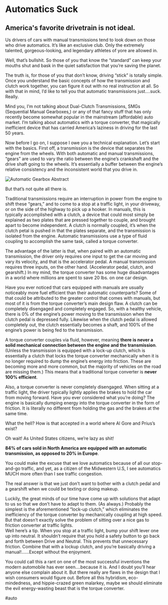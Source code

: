 # Automatics Suck

## America's favorite drivetrain is not ideal.

<!--more-->

Us drivers of cars with manual transmissions tend to look down on those who drive automatics. It’s like an exclusive club. Only the extremely talented, gorgeous-looking, and legendary athletes of yore are allowed in. 

Well, that’s bullshit. So those of you that know the “standard” can keep your mouths shut and bask in the quiet satisfaction that you’re saving the planet.  

The truth is, for those of you that don’t know, driving “stick” is totally simple. Once you understand the basic concepts of how the transmission and clutch work together, you can figure it out with no real instruction at all. So with that in mind, I’d like to tell you that automatic transmissions just….suck. Really.

 Mind you, I’m not talking about Dual-Clutch Transmissions, SMGs (Sequential Manual Gearboxes,) or any of that fancy stuff that has only recently become somewhat popular in the mainstream (affordable) auto market. I’m talking about automatics with a torque converter, that magically inefficient device that has carried America’s laziness in driving for the last 50 years.

Now before I go on, I suppose I owe you a technical explanation. Let’s start with the basics. First off, a transmission is the device that separates the engine from the wheels. With both automatic and manual transmissions, “gears” are used to vary the ratio between the engine’s crankshaft and the drive shaft going to the wheels. It’s essentially a buffer between the engine’s relative consistency and the inconsistent world that you drive in. 

![Automatic Gearbox Abstract](https://i.snap.as/U2c418j.png) 

But that’s not quite all there is.  

Traditional transmissions require an interruption in power from the engine to shift these “gears,” and to come to a stop at a traffic light, in your driveway, or on the side of the highway to pick up a hooker. In manuals, this is typically accomplished with a clutch, a device that could most simply be explained as two plates that are pressed together to couple, and brought apart to become independent. A clutch is normally coupled, it’s when the clutch petal is pushed in that the plates separate, and the transmission is isolated from the engine. Automatic transmissions use a type of fluid coupling to accomplish the same task, called a torque converter.  

The advantage of the latter is that, when paired with an automatic transmission, the driver only requires one input to get the car moving and vary its velocity, and that is the accelerator pedal. A manual transmission requires three inputs, on the other hand. (Accelerator pedal, clutch, and gearshift.) In my mind, the torque converter has some huge disadvantages in a world where millions are spent to save 20 lbs. on one car design.  

Have you ever noticed that cars equipped with manuals are usually noticeably more fuel efficient than their automatic counterparts? Some of that could be attributed to the greater control that comes with manuals, but most of it is from the torque converter’s main design flaw. A clutch can be completely disengaged and completely engaged. So, with a healthy vehicle, there is 0% of the engine’s power moving to the transmission when the clutch pedal is depressed fully. Likewise when the clutch pedal is allowed completely out, the clutch essentially becomes a shaft, and 100% of the engine’s power is being fed to the transmission. 

A torque converter couples via fluid, however, meaning **there is never a solid mechanical connection between the engine and the transmission**. (Unless the transmission is equipped with a lock-up clutch, which is essentially a clutch that locks the torque converter mechanically when it is no longer required to dump the engine’s energy into friction. These are becoming more and more common, but the majority of vehicles on the road are missing them.) This means that a traditional torque converter is **never 100% efficient**.  

Also, a torque converter is never completely disengaged. When sitting at a traffic light, the driver typically lightly applies the brakes to hold the car from moving forward. Have you ever considered what you’re doing? The engine is basically dumping energy into the torque converter in the form of friction. It is literally no different from holding the gas and the brakes at the same time.  

What the hell? How is that accepted in a world where Al Gore and Prius’s exist? 

Oh wait! As United States citizens, we’re lazy as shit! 

**84% of cars sold in North America are equipped with an automatic transmission, as opposed to 20% in Europe**. 

You could make the excuse that we love automatics because of all our stop-and-go traffic, and yet, as a citizen of the Midwestern U.S, I see automatics MUCH more often than I see traffic congestion.  

The real answer is that we just don’t want to bother with a clutch pedal and a gearshift when we could be texting or doing makeup. 

Luckily, the great minds of our time have come up with solutions that adapt to us so that we don’t have to adapt to them. (As always.) Probably the simplest is the aforementioned “lock-up clutch,” which eliminates the inefficiency of the torque converter by mechanically coupling at high speed. But that doesn’t exactly solve the problem of sitting over a nice gas to friction converter at traffic lights.  
Well here’s a tip. When you stop at a traffic light, bump your shift lever one up into neutral. It shouldn’t require that you hold a safety button to go back and forth between Drive and Neutral. This prevents that unnecessary friction. Combine that with a lockup clutch, and you’re basically driving a manual!……Except without the enjoyment. 

You could call this a rant on one of the most successful inventions the modern automobile has ever seen….because it is. And I doubt you’ll hear anyone else complain about it. But there really are flaws in the design that I wish consumers would figure out. Before all this hybridism, eco-mindedness, and hippie-crazed green malarkey, maybe we should eliminate the evil energy-wasting beast that is the torque converter.

#auto